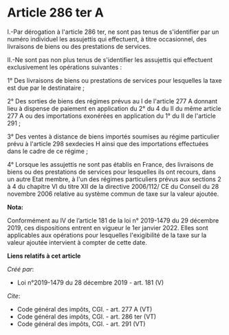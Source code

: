 # Article 286 ter A

I.-Par dérogation à l'article 286 ter, ne sont pas tenus de s'identifier par un numéro individuel les assujettis qui
effectuent, à titre occasionnel, des livraisons de biens ou des prestations de services. 

II.-Ne sont pas non plus tenus de s'identifier les assujettis qui effectuent exclusivement les opérations suivantes : 

1° Des livraisons de biens ou prestations de services pour lesquelles la taxe est due par le destinataire ; 

2° Des sorties de biens des régimes prévus au I de l'article 277 A donnant lieu à dispense de paiement en application du 2°
du 4 du II du même article 277 A ou des importations exonérées en application du 1° du II de l'article 291 ; 

3° Des ventes à distance de biens importés soumises au régime particulier prévu à l'article 298 sexdecies H ainsi que des
importations effectuées dans le cadre de ce régime ; 

4° Lorsque les assujettis ne sont pas établis en France, des livraisons de biens ou des prestations de services pour
lesquelles ils ont recours, dans un autre Etat membre, à l'un des régimes particuliers prévus aux sections 2 à 4 du chapitre
VI du titre XII de la directive 2006/112/ CE du Conseil du 28 novembre 2006 relative au système commun de taxe sur la valeur
ajoutée.

**Nota:**

Conformément au IV de l’article 181 de la loi n° 2019-1479 du 29 décembre 2019, ces dispositions entrent en vigueur le 1er
janvier 2022. Elles sont applicables aux opérations pour lesquelles l'exigibilité de la taxe sur la valeur ajoutée intervient
à compter de cette date.

**Liens relatifs à cet article**

_Créé par_:

  - Loi n°2019-1479 du 28 décembre 2019 - art. 181 (V)

_Cite_:

  - Code général des impôts, CGI. - art. 277 A (VT)
  - Code général des impôts, CGI. - art. 286 ter (VT)
  - Code général des impôts, CGI. - art. 291 (VT)
